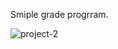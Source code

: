 Smiple grade progrram.

![project-2](https://github.com/user-attachments/assets/43270473-afe4-4717-b57f-c6f82f0cd877)
